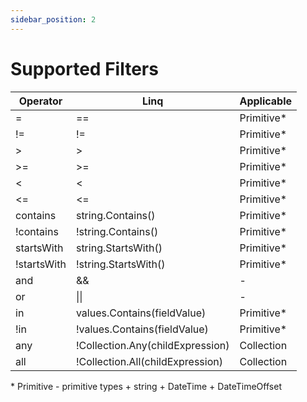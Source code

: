 ```yaml
---
sidebar_position: 2
---
```


# Supported Filters

| Operator    | Linq                             | Applicable  |
| ----------- | -------------------------------- | ----------- |
| =           | ==                               | Primitive\* |
| !=          | !=                               | Primitive\* |
| >           | >                                | Primitive\* |
| >=          | >=                               | Primitive\* |
| <           | <                                | Primitive\* |
| <=          | <=                               | Primitive\* |
| contains    | string.Contains()                | Primitive\* |
| !contains   | !string.Contains()               | Primitive\* |
| startsWith  | string.StartsWith()              | Primitive\* |
| !startsWith | !string.StartsWith()             | Primitive\* |
| and         | &&                               | -           |
| or          | \|\|                             | -           |
| in          | values.Contains(fieldValue)      | Primitive\* |
| !in         | !values.Contains(fieldValue)     | Primitive\* |
| any         | !Collection.Any(childExpression) | Collection  |
| all         | !Collection.All(childExpression) | Collection  |

\* Primitive - primitive types + string + DateTime + DateTimeOffset
